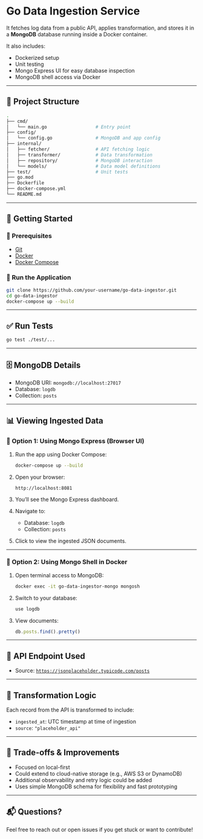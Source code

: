 # Go Data Ingestion Service

It fetches log data from a public API, applies transformation, and stores it in a **MongoDB** database running inside a Docker container.

It also includes:
- Dockerized setup
- Unit testing
- Mongo Express UI for easy database inspection
- MongoDB shell access via Docker

---

## 🧱 Project Structure

```bash
.
├── cmd/
│   └── main.go                  # Entry point
├── config/
│   └── config.go                # MongoDB and app config
├── internal/
│   ├── fetcher/                 # API fetching logic	
│   ├── transformer/             # Data transformation
│   ├── repository/              # MongoDB interaction
│   └── models/                  # Data model definitions
├── test/                        # Unit tests
├── go.mod
├── Dockerfile
├── docker-compose.yml
└── README.md
````

---

## 🚀 Getting Started

### 🔧 Prerequisites

* [Git](https://git-scm.com/)
* [Docker](https://www.docker.com/)
* [Docker Compose](https://docs.docker.com/compose/)

### 🧪 Run the Application

```bash
git clone https://github.com/your-username/go-data-ingestor.git
cd go-data-ingestor
docker-compose up --build
```

---

## ✅ Run Tests

```bash
go test ./test/...
```

---

## 🗄️ MongoDB Details

* MongoDB URI: `mongodb://localhost:27017`
* Database: `logdb`
* Collection: `posts`

---

## 📊 Viewing Ingested Data

### 🔹 Option 1: Using Mongo Express (Browser UI)

1. Run the app using Docker Compose:

   ```bash
   docker-compose up --build
   ```

2. Open your browser:

   ```
   http://localhost:8081
   ```

3. You’ll see the Mongo Express dashboard.

4. Navigate to:

   * Database: `logdb`
   * Collection: `posts`

5. Click to view the ingested JSON documents.

---

### 🔹 Option 2: Using Mongo Shell in Docker

1. Open terminal access to MongoDB:

   ```bash
   docker exec -it go-data-ingestor-mongo mongosh
   ```

2. Switch to your database:

   ```js
   use logdb
   ```

3. View documents:

   ```js
   db.posts.find().pretty()
   ```

---

## 🔁 API Endpoint Used

* Source: [`https://jsonplaceholder.typicode.com/posts`](https://jsonplaceholder.typicode.com/posts)

---

## 🔄 Transformation Logic

Each record from the API is transformed to include:

* `ingested_at`: UTC timestamp at time of ingestion
* `source`: `"placeholder_api"`

---

## 🧪 Trade-offs & Improvements

* Focused on local-first
* Could extend to cloud-native storage (e.g., AWS S3 or DynamoDB)
* Additional observability and retry logic could be added
* Uses simple MongoDB schema for flexibility and fast prototyping

---

## 📬 Questions?

Feel free to reach out or open issues if you get stuck or want to contribute!

